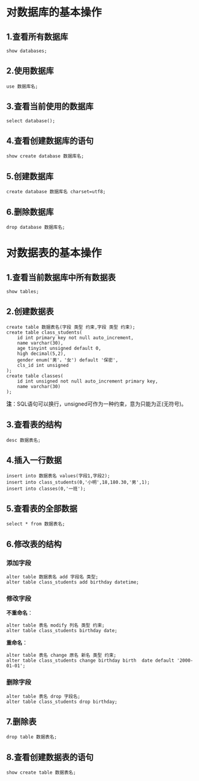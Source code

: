 # 对数据库的基本操作

## 1.查看所有数据库

```mysql
show databases;
```

## 2.使用数据库

```mysql
use 数据库名;
```

## 3.查看当前使用的数据库

```mysql
select database();
```

## 4.查看创建数据库的语句

```mysql
show create database 数据库名;
```

## 5.创建数据库

```mysql
create database 数据库名 charset=utf8;
```

## 6.删除数据库

```mysql
drop database 数据库名;
```

#  对数据表的基本操作

## 1.查看当前数据库中所有数据表

```mysql
show tables;
```

## 2.创建数据表

```mysql
create table 数据表名(字段 类型 约束,字段 类型 约束);
create table class_students(
    id int primary key not null auto_increment,
    name varchar(30),
    age tinyint unsigned default 0,
    high decimal(5,2),
    gender enum('男'，'女') default '保密',
    cls_id int unsigned
);
create table classes(
    id int unsigned not null auto_increment primary key,
    name varchar(30)
);
```

**注**：SQL语句可以换行，unsigned可作为一种约束，意为只能为正(无符号)。

## 3.查看表的结构

```mysql
desc 数据表名;
```

## 4.插入一行数据

```mysql
insert into 数据表名 values(字段1,字段2);
insert into class_students(0,'小明',18,180.30,'男',1);
insert into classes(0,'一班');
```

## 5.查看表的全部数据

```mysql
select * from 数据表名;
```

## 6.修改表的结构

### 添加字段

```mysql
alter table 数据表名 add 字段名 类型;
alter table class_students add birthday datetime;
```

### 修改字段

**不重命名**：

```mysql
alter table 表名 modify 列名 类型 约束;
alter table class_students birthday date;
```

**重命名**：

```mysql
alter table 表名 change 原名 新名 类型 约束;
alter table class_students change birthday birth  date default '2000-01-01'; 
```

### 删除字段

```mysql
alter table 表名 drop 字段名;
alter table class_students drop birthday;
```

## 7.删除表

```mysql
drop table 数据表名;
```

## 8.查看创建数据表的语句

```mysql
show create table 数据表名;
```

